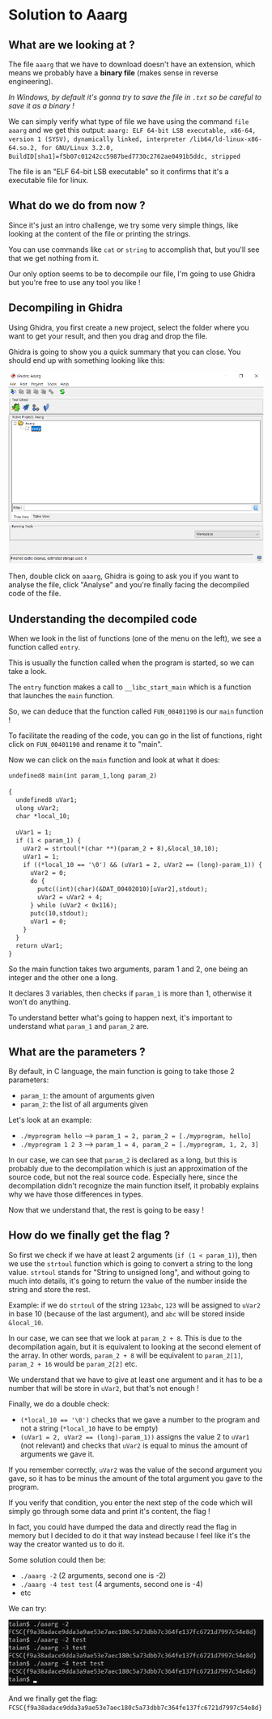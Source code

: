 # Solution to Aaarg

## What are we looking at ?

The file `aaarg` that we have to download doesn't have an extension, which means we probably have a **binary file** (makes sense in reverse engineering).

*In Windows, by default it's gonna try to save the file in `.txt` so be careful to save it as a binary !*


We can simply verify what type of file we have using the command `file aaarg` and we get this output:
`aaarg: ELF 64-bit LSB executable, x86-64, version 1 (SYSV), dynamically linked, interpreter /lib64/ld-linux-x86-64.so.2, for GNU/Linux 3.2.0, BuildID[sha1]=f5b07c01242cc5987bed7730c2762ae0491b5ddc, stripped`

The file is an "ELF 64-bit LSB executable" so it confirms that it's a executable file for linux.


## What do we do from now ?

Since it's just an intro challenge, we try some very simple things, like looking at the content of the file or printing the strings.

You can use commands like `cat` or `string` to accomplish that, but you'll see that we get nothing from it.

Our only option seems to be to decompile our file, I'm going to use Ghidra but you're free to use any tool you like !


## Decompiling in Ghidra

Using Ghidra, you first create a new project, select the folder where you want to get your result, and then you drag and drop the file.

Ghidra is going to show you a quick summary that you can close. You should end up with something looking like this:

![](readme_images/ghidra_new_project.png)

Then, double click on `aaarg`, Ghidra is going to ask you if you want to analyse the file, click "Analyse" and you're finally facing the decompiled code of the file.


## Understanding the decompiled code

When we look in the list of functions (one of the menu on the left), we see a function called `entry`.

This is usually the function called when the program is started, so we can take a look.

The `entry` function makes a call to `__libc_start_main` which is a function that launches the `main` function.

So, we can deduce that the function called `FUN_00401190` is our `main` function !

To facilitate the reading of the code, you can go in the list of functions, right click on `FUN_00401190` and rename it to "main".

Now we can click on the `main` function and look at what it does:

```
undefined8 main(int param_1,long param_2)

{
  undefined8 uVar1;
  ulong uVar2;
  char *local_10;
  
  uVar1 = 1;
  if (1 < param_1) {
    uVar2 = strtoul(*(char **)(param_2 + 8),&local_10,10);
    uVar1 = 1;
    if ((*local_10 == '\0') && (uVar1 = 2, uVar2 == (long)-param_1)) {
      uVar2 = 0;
      do {
        putc((int)(char)(&DAT_00402010)[uVar2],stdout);
        uVar2 = uVar2 + 4;
      } while (uVar2 < 0x116);
      putc(10,stdout);
      uVar1 = 0;
    }
  }
  return uVar1;
}
```

So the main function takes two arguments, param 1 and 2, one being an integer and the other one a long.

It declares 3 variables, then checks if `param_1` is more than 1, otherwise it won't do anything.

To understand better what's going to happen next, it's important to understand what `param_1` and `param_2` are.

## What are the parameters ?

By default, in C language, the main function is going to take those 2 parameters:
* `param_1`: the amount of arguments given
* `param_2`: the list of all arguments given

Let's look at an example:
* `./myprogram hello` --> `param_1 = 2, param_2 = [./myprogram, hello]`
* `./myprogram 1 2 3` --> `param_1 = 4, param_2 = [./myprogram, 1, 2, 3]`

In our case, we can see that `param_2` is declared as a long, but this is probably due to the decompilation which is just an approximation of the source code, but not the real source code. Especially here, since the decompilation didn't recognize the main function itself, it probably explains why we have those differences in types.

Now that we understand that, the rest is going to be easy !

## How do we finally get the flag ?

So first we check if we have at least 2 arguments (`if (1 < param_1)`), then we use the `strtoul` function which is going to convert a string to the long value.
`strtoul` stands for "String to unsigned long", and without going to much into details, it's going to return the value of the number inside the string and store the rest.

Example: if we do `strtoul` of the string `123abc`, `123` will be assigned to `uVar2` in base 10 (because of the last argument), and `abc` will be stored inside `&local_10`.

In our case, we can see that we look at `param_2 + 8`. This is due to the decompilation again, but it is equivalent to looking at the second element of the array.
In other words, `param_2 + 8` will be equivalent to `param_2[1]`, `param_2 + 16` would be `param_2[2]` etc.

We understand that we have to give at least one argument and it has to be a number that will be store in `uVar2`, but that's not enough !

Finally, we do a double check:
* `(*local_10 == '\0')` checks that we gave a number to the program and not a string (`*local_10` have to be empty)
* `(uVar1 = 2, uVar2 == (long)-param_1))` assigns the value 2 to `uVar1` (not relevant) and checks that `uVar2` is equal to minus the amount of arguments we gave it.

If you remember correctly, `uVar2` was the value of the second argument you gave, so it has to be minus the amount of the total argument you gave to the program.

If you verify that condition, you enter the next step of the code which will simply go through some data and print it's content, the flag !

In fact, you could have dumped the data and directly read the flag in memory but I decided to do it that way instead because I feel like it's the way the creator wanted us to do it.

Some solution could then be:
* `./aaarg -2` (2 arguments, second one is -2)
* `./aaarg -4 test test` (4 arguments, second one is -4)
* etc

We can try:

![](readme_images/flag_output.png)

And we finally get the flag: `FCSC{f9a38adace9dda3a9ae53e7aec180c5a73dbb7c364fe137fc6721d7997c54e8d}`
